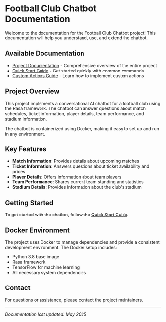 # Football Club Chatbot Documentation

Welcome to the documentation for the Football Club Chatbot project! This documentation will help you understand, use, and extend the chatbot.

## Available Documentation

- [Project Documentation](project_documentation.md) - Comprehensive overview of the entire project
- [Quick Start Guide](quickstart_guide.md) - Get started quickly with common commands
- [Custom Actions Guide](custom_actions_guide.md) - Learn how to implement custom actions

## Project Overview

This project implements a conversational AI chatbot for a football club using the Rasa framework. The chatbot can answer questions about match schedules, ticket information, player details, team performance, and stadium information.

The chatbot is containerized using Docker, making it easy to set up and run in any environment.

## Key Features

- **Match Information**: Provides details about upcoming matches
- **Ticket Information**: Answers questions about ticket availability and prices
- **Player Details**: Offers information about team players
- **Team Performance**: Shares current team standing and statistics
- **Stadium Details**: Provides information about the club's stadium

## Getting Started

To get started with the chatbot, follow the [Quick Start Guide](quickstart_guide.md).

## Docker Environment

The project uses Docker to manage dependencies and provide a consistent development environment. The Docker setup includes:

- Python 3.8 base image
- Rasa framework
- TensorFlow for machine learning
- All necessary system dependencies

## Contact

For questions or assistance, please contact the project maintainers.

---

_Documentation last updated: May 2025_
